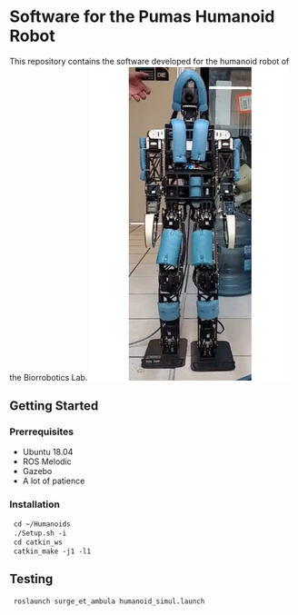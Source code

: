 # Software for the Pumas Humanoid Robot

This repository contains the software developed for the humanoid robot of the Biorrobotics Lab. 
![Humanoid photo](https://github.com/mnegretev/Humanoids/blob/eed79a5c102148e2fad110b6e99f638442f69420/Documentation/Images/HumanoidPhoto.png)

## Getting Started

### Prerrequisites

* Ubuntu 18.04
* ROS Melodic
* Gazebo
* A lot of patience

### Installation

```
 cd ~/Humanoids
 ./Setup.sh -i
 cd catkin_ws
 catkin_make -j1 -l1
```
## Testing
```
 roslaunch surge_et_ambula humanoid_simul.launch
```
